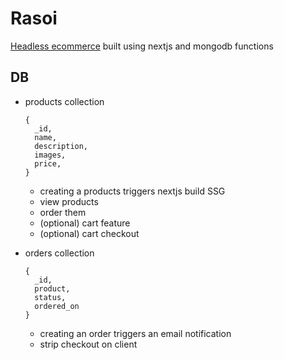 # Rasoi

[Headless ecommerce](https://en.wikipedia.org/wiki/Headless_commerce) built
using nextjs and mongodb functions

## DB

- products collection
    ```
    {
      _id,
      name,
      description,
      images,
      price,
    }
    ```
  - creating a products triggers nextjs build SSG
  - view products
  - order them
  - (optional) cart feature
  - (optional) cart checkout

- orders collection
    ```
    {
      _id,
      product,
      status,
      ordered_on
    }
    ```
  - creating an order triggers an email notification
  - strip checkout on client
